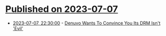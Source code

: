 # [Published on 2023-07-07](index.md)

* [2023-07-07, 22:30:00](https://yro.slashdot.org/story/23/07/07/2058245/denuvo-wants-to-convince-you-its-drm-isnt-evil?utm_source=rss1.0mainlinkanon&utm_medium=feed) - [Denuvo Wants To Convince You Its DRM Isn't 'Evil'](https://yro.slashdot.org/story/23/07/07/2058245/denuvo-wants-to-convince-you-its-drm-isnt-evil?utm_source=rss1.0mainlinkanon&utm_medium=feed)
